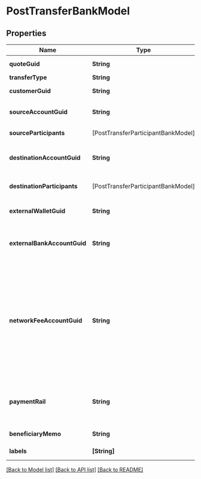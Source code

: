 # PostTransferBankModel

## Properties
Name | Type | Description | Notes
------------ | ------------- | ------------- | -------------
**quoteGuid** | **String** | The associated quote&#39;s identifier. | 
**transferType** | **String** | The type of transfer. | 
**customerGuid** | **String** | The customer&#39;s identifier. | [optional] 
**sourceAccountGuid** | **String** | The source account&#39;s identifier. Required for book transfers. | [optional] 
**sourceParticipants** | [PostTransferParticipantBankModel] | The source participants for the transfer. | [optional] 
**destinationAccountGuid** | **String** | The destination account&#39;s identifier. Required for book transfers. | [optional] 
**destinationParticipants** | [PostTransferParticipantBankModel] | The destination participants for the transfer. | [optional] 
**externalWalletGuid** | **String** | The customer&#39;s external wallet&#39;s identifier. | [optional] 
**externalBankAccountGuid** | **String** | The customer&#39;s &#39;plaid&#39; or &#39;plaid_processor_token&#39; external bank account&#39;s identifier. | [optional] 
**networkFeeAccountGuid** | **String** | The network fee account&#39;s identifier. Required for network fee transfers. Must be the identifier for the customer&#39;s or bank&#39;s fiat account. For customer&#39;s to pay the network fees, include the customer&#39;s fiat account guid. For bank&#39;s to pay the network fees, include the bank&#39;s fiat account guid. | [optional] 
**paymentRail** | **String** | The desired payment rail to initiate the transfer for. Valid values are: ach, eft, wire. Valid for funding transfers only. | [optional] 
**beneficiaryMemo** | **String** | The memo to send to the counterparty. | [optional] 
**labels** | **[String]** | The labels associated with the transfer. | [optional] 

[[Back to Model list]](../README.md#documentation-for-models) [[Back to API list]](../README.md#documentation-for-api-endpoints) [[Back to README]](../README.md)


